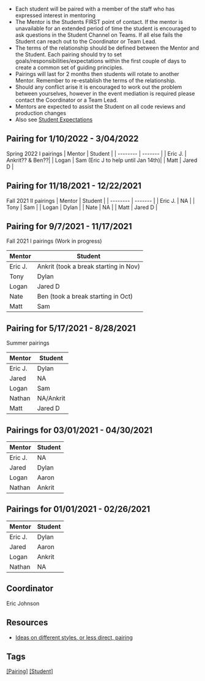 - Each student will be paired with a member of the staff who has expressed interest in mentoring
- The Mentor is the Students FIRST point of contact. If the mentor is unavailable for an extended period of time the student is encouraged to ask questions in the Student Channel on Teams. If all else fails the Student can reach out to the Coordinator or Team Lead.
- The terms of the relationship should be defined between the Mentor and the Student. Each pairing should try to set goals/responsibilities/expectations within the first couple of days to create a common set of guiding principles. 
- Pairings will last for 2 months then students will rotate to another Mentor. Remember to re-establish the terms of the relationship.
- Should any conflict arise it is encouraged to work out the problem between yourselves, however in the event mediation is required please contact the Coordinator or a Team Lead.
- Mentors are expected to assist the Student on all code reviews and production changes
- Also see [Student Expectations](Student-Expectations)

## Pairing for 1/10/2022 - 3/04/2022
Spring 2022 I pairings
|  Mentor  | Student |
| -------- | ------- |
| Eric J.  | Ankrit?? & Ben??| 
| Logan    | Sam (Eric J to help until Jan 14th)|
| Matt     | Jared D |

## Pairing for 11/18/2021 - 12/22/2021
Fall 2021 II pairings
|  Mentor  | Student |
| -------- | ------- |
| Eric J.  | NA | 
| Tony     | Sam |
| Logan    | Dylan |
| Nate     | NA |
| Matt     | Jared D |

## Pairing for 9/7/2021 - 11/17/2021
Fall 2021 I pairings (Work in progress)

|  Mentor  | Student |
| -------- | ------- |
| Eric J.  | Ankrit (took a break starting in Nov)| 
| Tony     | Dylan |
| Logan    | Jared D|
| Nate | Ben (took a break starting in Oct)|
| Matt     | Sam |

## Pairing for 5/17/2021 - 8/28/2021
Summer pairings

|  Mentor  | Student |
| -------- | ------- |
| Eric J.  | Dylan   | 
| Jared    | NA      |
| Logan    | Sam     |
| Nathan   | NA/Ankrit|
| Matt     | Jared D |


## Pairings for 03/01/2021 - 04/30/2021

|  Mentor  | Student |
| -------- | ------- |
| Eric J.  | NA      | 
| Jared    | Dylan   |
| Logan    | Aaron   |
| Nathan   | Ankrit  |

## Pairings for 01/01/2021 - 02/26/2021

|  Mentor  | Student |
| -------- | ------- |
| Eric J.  | Dylan   | 
| Jared    | Aaron   |
| Logan    | Ankrit  |
| Nathan   | NA      |

## Coordinator
Eric Johnson

## Resources
- [Ideas on different styles, or less direct, pairing](https://www.thoughtworks.com/insights/blog/pairing-are-you-doing-it-wrong)

## Tags
[[Pairing]](https://code.cmich.edu/search?project_id=365&repository_ref=master&scope=wiki_blobs&search=PairingTag)
[[Student]](https://code.cmich.edu/search?project_id=365&repository_ref=master&scope=wiki_blobs&search=StudentTag)